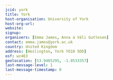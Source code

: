```yaml
---
jcid: york
title: York
host-organisation: University of York
host-org-url: 
website:
signup:
organisers: [Emma James, Anna á Váli Guttesen]
contact: emma.james@york.ac.uk
country: United Kingdom
address: [Heslington, York YO10 5DD]
osf: wz463
geolocation: [53.9485295, -1.0533357]
last-message-level: 1
last-message-timestamp: 0
---
```

